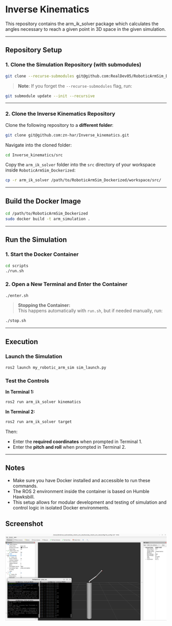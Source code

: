 # Inverse Kinematics

This repository contains the arm_ik_solver package which calculates the angles necessary to reach a given point in 3D space in the given simulation.

---

## Repository Setup

### 1. Clone the Simulation Repository (with submodules)

```bash
git clone --recurse-submodules git@github.com:RealDev05/RoboticArmSim_Dockerized.git
```

> **Note**: If you forget the `--recurse-submodules` flag, run:
```bash
git submodule update --init --recursive
```

---

### 2. Clone the Inverse Kinematics Repository

Clone the following repository to a **different folder**:

```bash
git clone git@github.com:zn-har/Inverse_kinematics.git
```

Navigate into the cloned folder:

```bash
cd Inverse_kinematics/src
```

Copy the `arm_ik_solver` folder into the `src` directory of your workspace inside `RoboticArmSim_Dockerized`:

```bash
cp -r arm_ik_solver /path/to/RoboticArmSim_Dockerized/workspace/src/
```

---

## Build the Docker Image

```bash
cd /path/to/RoboticArmSim_Dockerized
sudo docker build -t arm_simulation .
```

---

## Run the Simulation

### 1. Start the Docker Container

```bash
cd scripts
./run.sh
```

### 2. Open a New Terminal and Enter the Container

```bash
./enter.sh
```

> **Stopping the Container:**  
This happens automatically with `run.sh`, but if needed manually, run:
```bash
./stop.sh
```

---

## Execution

### Launch the Simulation

```bash
ros2 launch my_robotic_arm_sim sim_launch.py
```

### Test the Controls

**In Terminal 1:**
```bash
ros2 run arm_ik_solver kinematics
```

**In Terminal 2:**
```bash
ros2 run arm_ik_solver target
```

Then:

- Enter the **required coordinates** when prompted in Terminal 1.
- Enter the **pitch and roll** when prompted in Terminal 2.

---

## Notes

- Make sure you have Docker installed and accessible to run these commands.
- The ROS 2 environment inside the container is based on Humble Hawksbill.
- This setup allows for modular development and testing of simulation and control logic in isolated Docker environments.


## Screenshot
![Example Image](example1.png)
